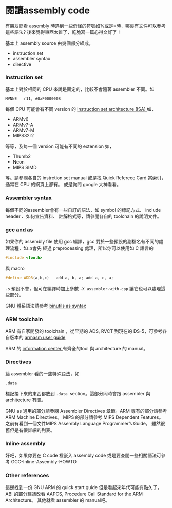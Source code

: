 # 閱讀assembly code

有朋友問看 assembly 時遇到一些奇怪的符號如%或是=時，哪裏有文件可以參考這些語法? 後來覺得東西太雜了，乾脆寫一篇心得文好了！

基本上 assembly source 由幾個部分組成，

- instruction set
- assembler syntax
- directive

### Instruction set
基本上對於相同的 CPU 來說是固定的，比較不會隨著 assembler 不同。如
```
MVNNE   r11, #0xF000000B
```
每個 CPU 可能會有不同 version 的 [instruction set architecture (ISA) ](http://en.wikipedia.org/wiki/List_of_instruction_sets)如，

- ARMv6
- ARMv7-A
- ARMv7-M
- MIPS32r2

等等，及每一個 version 可能有不同的 extension 如，

- Thumb2
- Neon
- MIPS SIMD

等。請參閱各自的 instrction set manual 或是找 Quick Referece Card 當索引，通常在 CPU 的網頁上都有。 或是詢問 google 大神看看。

### Assembler syntax
每個不同的assembler會有一些自訂的語法，如 symbol 的標記方式、 include header 、如何宣告資料、 註解格式等，請參閱各自的 toolchain 的說明文件。

### gcc and as
如果你的 assembly file 使用 gcc 編譯，gcc 對於一些預設的副檔名有不同的處理流程，如`.S`會先 經過 preprocessing 處理，所以你可以使用如 C 語言的
```cpp
#include <foo.h>
```
與 macro
```cpp
#define ADD3(a,b,c)   add a, b, a; add a, c, a;
```

`.s` 預設不會，但可在編譯時加上參數 `-X assembler-with-cpp` 讓它也可以處理這些部分。

GNU 體系語法請參考 [binutils as syntax](https://sourceware.org/binutils/docs/as/Syntax.html#Syntax)

### ARM toolchain
ARM 有自家開發的 toolchain ，從早期的 ADS, RVCT 到現在的 DS-5，可參考各自版本的 [armasm user guide](http://infocenter.arm.com/help/topic/com.arm.doc.dui0473k/DUI0473K_armasm_user_guide.pdf)

ARM 的 [information center ](http://infocenter.arm.com/help/index.jsp)有齊全的tool 與 architecture 的 manual。

### Directives
給 assembler 看的一些特殊語法，如
```
.data
```

標記接下來的東西都放到 `.data `section。這部分同時會跟 assembler 與 architecture 有關。

GNU as 通用的部分請參閱 Assembler Directives 章節。ARM 專有的部分請參考 ARM Machine Directives。 MIPS 的部分請參考 MIPS Dependent Features。 之前有看到一個文件MIPS Assembly Language Programmer’s Guide， 雖然很舊但是有很詳細的列表。

### Inline assembly
好吧，如果你要在 C code 裡嵌入 assembly code 或是要查閱一些相關語法可參考 GCC-Inline-Assembly-HOWTO

### Other references
這邊找到一份 GNU ARM 的 quick start guide 但是看起來年代可能有點久了， ABI 的部分建議改看 AAPCS, Procedure Call Standard for the ARM Architecture。 其他就看 assembler 的 manual吧。
